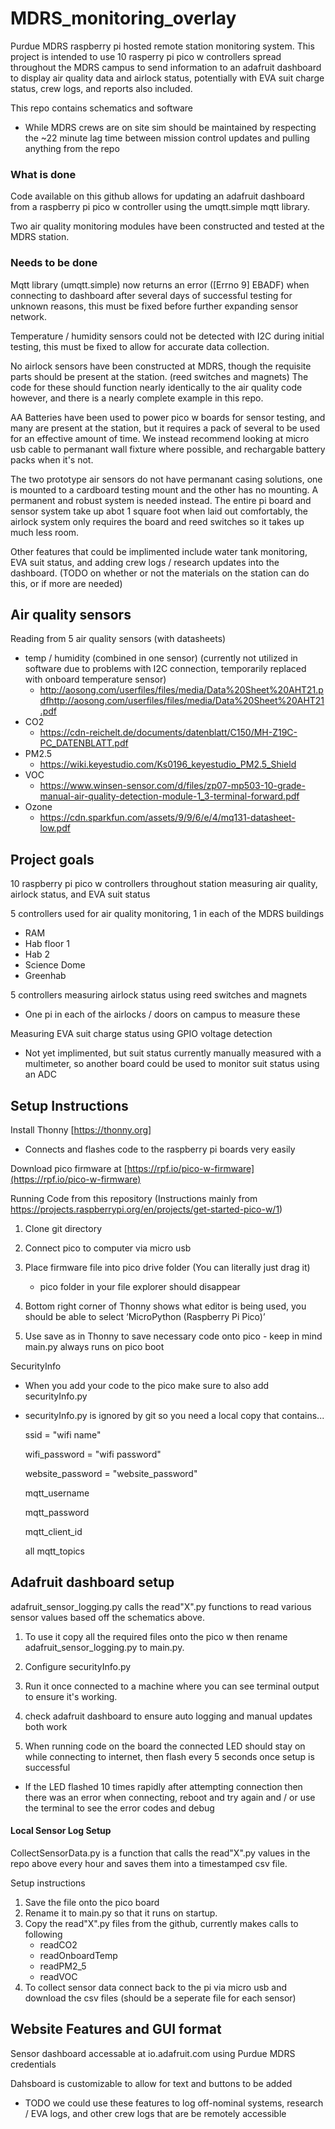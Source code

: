 # MDRS_monitoring_overlay
Purdue MDRS raspberry pi hosted remote station monitoring system. This project is intended to use 10 rasperry pi pico w controllers spread throughout the MDRS campus to send information to an adafruit dashboard to display air quality data and airlock status, potentially with EVA suit charge status, crew logs, and reports also included.

This repo contains schematics and software
  - While MDRS crews are on site sim should be maintained by respecting the ~22 minute lag time between mission control updates and pulling anything from the repo

### What is done
Code available on this github allows for updating an adafruit dashboard from a raspberry pi pico w controller using the umqtt.simple mqtt library.

Two air quality monitoring modules have been constructed and tested at the MDRS station.

### Needs to be done
Mqtt library (umqtt.simple) now returns an error ([Errno 9] EBADF) when connecting to dashboard after several days of successful testing for unknown reasons, this must be fixed before further expanding sensor network.

Temperature / humidity sensors could not be detected with I2C during initial testing, this must be fixed to allow for accurate data collection.

No airlock sensors have been constructed at MDRS, though the requisite parts should be present at the station. (reed switches and magnets) The code for these should function nearly identically to the air quality code however, and there is a nearly complete example in this repo.

AA Batteries have been used to power pico w boards for sensor testing, and many are present at the station, but it requires a pack of several to be used for an effective amount of time. We instead recommend looking at micro usb cable to permanant wall fixture where possible, and rechargable battery packs when it's not.

The two prototype air sensors do not have permanant casing solutions, one is mounted to a cardboard testing mount and the other has no mounting. A permanent and robust system is needed instead. The entire pi board and sensor system take up abot 1 square foot when laid out comfortably, the airlock system only requires the board and reed switches so it takes up much less room.

Other features that could be implimented include water tank monitoring, EVA suit status, and adding crew logs / research updates into the dashboard. (TODO on whether or not the materials on the station can do this, or if more are needed)

## Air quality sensors
Reading from 5 air quality sensors (with datasheets)
 - temp / humidity (combined in one sensor) (currently not utilized in software due to problems with I2C connection, temporarily replaced with onboard temperature sensor)
   - http://aosong.com/userfiles/files/media/Data%20Sheet%20AHT21.pdfhttp://aosong.com/userfiles/files/media/Data%20Sheet%20AHT21.pdf 
 - CO2
   - https://cdn-reichelt.de/documents/datenblatt/C150/MH-Z19C-PC_DATENBLATT.pdf
 - PM2.5
   - https://wiki.keyestudio.com/Ks0196_keyestudio_PM2.5_Shield
 - VOC
   - https://www.winsen-sensor.com/d/files/zp07-mp503-10-grade-manual-air-quality-detection-module-1_3-terminal-forward.pdf
 - Ozone
   - https://cdn.sparkfun.com/assets/9/9/6/e/4/mq131-datasheet-low.pdf

## Project goals
10 raspberry pi pico w controllers throughout station measuring air quality, airlock status, and EVA suit status

5 controllers used for air quality monitoring, 1 in each of the MDRS buildings
 - RAM
 - Hab floor 1
 - Hab 2
 - Science Dome
 - Greenhab
   
5 controllers measuring airlock status using reed switches and magnets
 - One pi in each of the airlocks / doors on campus to measure these

Measuring EVA suit charge status using GPIO voltage detection
 - Not yet implimented, but suit status currently manually measured with a multimeter, so another board could be used to monitor suit status using an ADC

## Setup Instructions
Install Thonny [https://thonny.org]
 - Connects and flashes code to the raspberry pi boards very easily

Download pico firmware at [https://rpf.io/pico-w-firmware](https://rpf.io/pico-w-firmware)

Running Code from this repository (Instructions mainly from https://projects.raspberrypi.org/en/projects/get-started-pico-w/1)
  1. Clone git directory
  2. Connect pico to computer via micro usb
  3. Place firmware file into pico drive folder (You can literally just drag it)

     - pico folder in your file explorer should disappear
  
  4. Bottom right corner of Thonny shows what editor is being used, you should be able to select  ‘MicroPython (Raspberry Pi Pico)’ 
  5. Use save as in Thonny to save necessary code onto pico
    - keep in mind main.py always runs on pico boot

SecurityInfo
  - When you add your code to the pico make sure to also add securityInfo.py
  - securityInfo.py is ignored by git so you need a local copy that contains...

    ssid = "wifi name"  
    
    wifi_password = "wifi password"
    
    website_password = "website_password"
    
    mqtt_username
    
    mqtt_password

    mqtt_client_id
    
    all mqtt_topics

## Adafruit dashboard setup
adafruit_sensor_logging.py calls the read"X".py functions to read various sensor values based off the schematics above.

1) To use it copy all the required files onto the pico w then rename adafruit_sensor_logging.py to main.py.

2) Configure securityInfo.py

3) Run it once connected to a machine where you can see terminal output to ensure it's working.
4) check adafruit dashboard to ensure auto logging and manual updates both work
5) When running code on the board the connected LED should stay on while connecting to internet, then flash every 5 seconds once setup is successful
  - If the LED flashed 10 times rapidly after attempting connection then there was an error when connecting, reboot and try again and / or use the terminal to see the error codes and debug

#### Local Sensor Log Setup

CollectSensorData.py is a function that calls the read"X".py values in the repo above every hour and saves them into a timestamped csv file.

  
Setup instructions
1. Save the file onto the pico board
2. Rename it to main.py so that it runs on startup.
3. Copy the read"X".py files from the github, currently makes calls to following
    - readCO2
    - readOnboardTemp
    - readPM2_5
    - readVOC
4. To collect sensor data connect back to the pi via micro usb and download the csv files (should be a seperate file for each sensor)

## Website Features and GUI format
Sensor dashboard accessable at io.adafruit.com using Purdue MDRS credentials

Dahsboard is customizable to allow for text and buttons to be added
- TODO we could use these features to log off-nominal systems, research / EVA logs, and other crew logs that are be remotely accessible 

